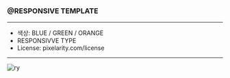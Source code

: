 
### @RESPONSIVE TEMPLATE

------

- 색상: BLUE / GREEN / ORANGE
- RESPONSIVVE TYPE
- License: pixelarity.com/license

------

![ry](https://github.com/user-attachments/assets/9aca4a79-88d7-4743-8b70-5594bda634c8)
